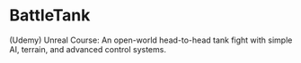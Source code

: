 # BattleTank
(Udemy) Unreal Course: An open-world head-to-head tank fight with simple AI, terrain, and advanced control systems.
